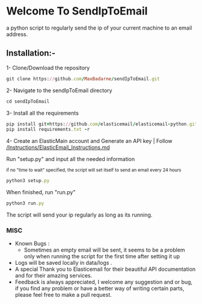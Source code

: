 # Welcome To SendIpToEmail

a python script to regularly send the ip of your current machine to an email address.

## Installation:-
1- Clone/Download the repository
```rb
git clone https://github.com/MaxBadarne/sendIpToEmail.git
```
2- Navigate to the sendIpToEmail directory
```rb
cd sendIpToEmail
```
3- Install all the requirements
```rb
pip install git+https://github.com/elasticemail/elasticemail-python.git
pip install requirements.txt -r
```
4- Create an ElasticMain account and Generate an API key | Follow [/Instructions/ElasticEmail_Instructions.md](Instructions/ElasticEmail_Instructions.md)

Run "setup.py" and input all the needed information
 
<sub> if no "time to wait" specified, the script will set itself to send an email every 24 hours </sub>


```rb
python3 setup.py
```

When finished, run "run.py"
```rb
python3 run.py
```

The script will send your ip regularly as long as its running.

### MISC

* Known Bugs : 
    - Sometimes an empty email will be sent, it seems to be a problem only when running the script for the first time after setting it up
* Logs will be saved locally in data/logs .
* A special Thank you to Elasticemail for their beautiful API documentation and for their amazing services.
* Feedback is always appreciated, I welcome any suggestion and or bug, if you find any problem or have a better way of writing certain parts, please feel free to make a pull request.
